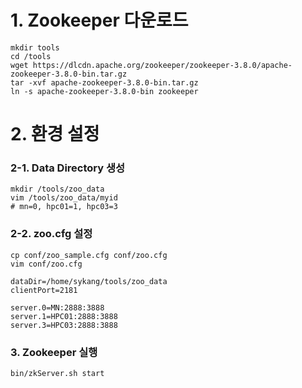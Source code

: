 # 1. Zookeeper 다운로드

    mkdir tools
    cd /tools
    wget https://dlcdn.apache.org/zookeeper/zookeeper-3.8.0/apache-zookeeper-3.8.0-bin.tar.gz
    tar -xvf apache-zookeeper-3.8.0-bin.tar.gz
    ln -s apache-zookeeper-3.8.0-bin zookeeper

# 2. 환경 설정
### 2-1. Data Directory 생성

    mkdir /tools/zoo_data
    vim /tools/zoo_data/myid
    # mn=0, hpc01=1, hpc03=3

### 2-2. zoo.cfg 설정

    cp conf/zoo_sample.cfg conf/zoo.cfg
    vim conf/zoo.cfg

    dataDir=/home/sykang/tools/zoo_data
    clientPort=2181

    server.0=MN:2888:3888
    server.1=HPC01:2888:3888
    server.3=HPC03:2888:3888

### 3. Zookeeper 실행

    bin/zkServer.sh start